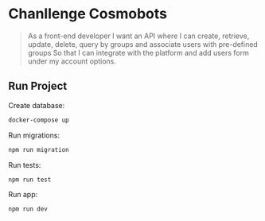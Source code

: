 # Chanllenge Cosmobots

> As a front-end developer I want an API where I can create, retrieve, update, delete, query by groups and associate users with pre-defined groups So that I can integrate with the platform and add users form under my account options.

## Run Project

Create database:

```sh
docker-compose up
```

Run migrations:

```sh
npm run migration
```

Run tests:

```sh
npm run test
```

Run app:

```sh
npm run dev
```

